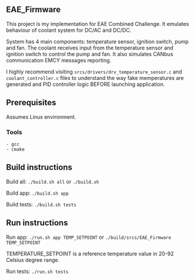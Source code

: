 ## EAE_Firmware
This project is my implementation for EAE Combined Challenge.
It emulates behaviour of coolant system for DC/AC and DC/DC.

System has 4 main components: temperature sensor, ignition switch, pump and fan.
The coolant receives input from the temperature sensor and ignition switch to control the pump and fan.
It also simulates CANbus communication EMCY messages reporting.

I highly recommend visiting `srcs/drivers/drv_temperature_sensor.c` and `coolant_controller.c` files to understand the way fake memperatures
are generated and PID controller logic BEFORE launching application.

## Prerequisites

Assumes Linux environment.

### Tools
    - gcc
    - cmake

## Build instructions
Build all:
`./build.sh all` or `./build.sh`

Build app:
`./build.sh app`

Build tests:
`./build.sh tests`

## Run instructions
Run app:
`./run.sh app TEMP_SETPOINT` or `./build/srcs/EAE_Firmware TEMP_SETPOINT`

TEMPERATURE_SETPOINT is a reference temperature value in 20-92 Celsius degree range.

Run tests:
`./run.sh tests`
